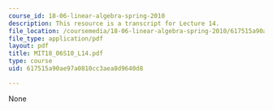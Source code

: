 ```yaml
---
course_id: 18-06-linear-algebra-spring-2010
description: This resource is a transcript for Lecture 14.
file_location: /coursemedia/18-06-linear-algebra-spring-2010/617515a90ae97a0810cc3aea8d9640d8_MIT18_06S10_L14.pdf
file_type: application/pdf
layout: pdf
title: MIT18_06S10_L14.pdf
type: course
uid: 617515a90ae97a0810cc3aea8d9640d8

---
```

None